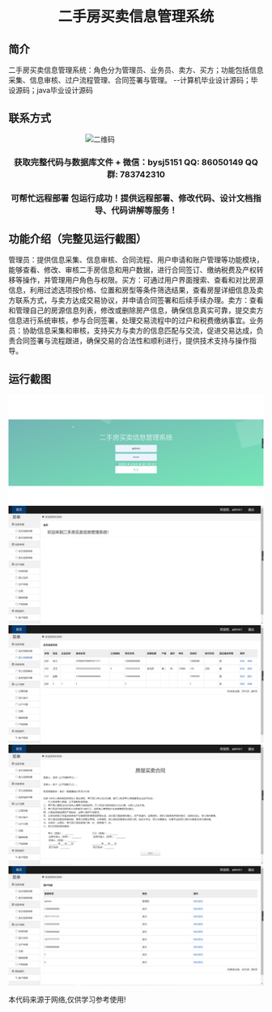 <p><h1 align="center">二手房买卖信息管理系统</h1></p>

## 简介
二手房买卖信息管理系统：角色分为管理员、业务员、卖方、买方；功能包括信息采集、信息审核、过户流程管理、合同签署与管理。    --计算机毕业设计源码；毕设源码；java毕业设计源码


## 联系方式
<img src="https://bs-1329754181.cos.ap-shanghai.myqcloud.com/wx.jpg" alt="二维码" style="display: block; margin: 0 auto;" width="200px">
<p><h3 align="center">获取完整代码与数据库文件 + 微信：bysj5151 QQ: 86050149 QQ群: 783742310</h3></p>
<p><h3 align="center">可帮忙远程部署 包运行成功！提供远程部署、修改代码、设计文档指导、代码讲解等服务！</h3></p>

## 功能介绍（完整见运行截图）
管理员：提供信息采集、信息审核、合同流程、用户申请和账户管理等功能模块，能够查看、修改、审核二手房信息和用户数据，进行合同签订、缴纳税费及产权转移等操作，并管理用户角色与权限。买方：可通过用户界面搜索、查看和对比房源信息，利用过滤选项按价格、位置和房型等条件筛选结果，查看房屋详细信息及卖方联系方式，与卖方达成交易协议，并申请合同签署和后续手续办理。卖方：查看和管理自己的房源信息列表，修改或删除房产信息，确保信息真实可靠，提交卖方信息进行系统审核，参与合同签署，处理交易流程中的过户和税费缴纳事宜。业务员：协助信息采集和审核，支持买方与卖方的信息匹配与交流，促进交易达成，负责合同签署与流程跟进，确保交易的合法性和顺利进行，提供技术支持与操作指导。


## 运行截图
![](imgs/588112-20220718081900292-1008801606.png)
![](imgs/588112-20220718081905961-1204720614.png)
![](imgs/588112-20220718081909846-806146364.png)
![](imgs/588112-20220718081913585-512887989.png)
![](imgs/588112-20220718081917395-115188094.png)

<p>本代码来源于网络,仅供学习参考使用!</p>
